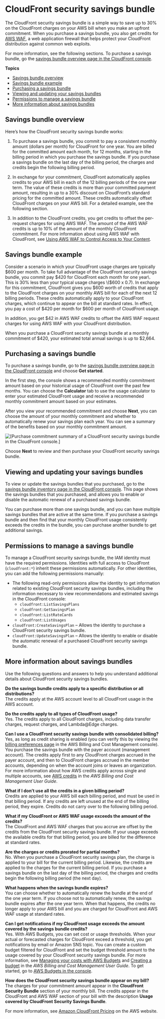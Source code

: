 # CloudFront security savings bundle<a name="savings-bundle"></a>

The CloudFront security savings bundle is a simple way to save up to 30% on the CloudFront charges on your AWS bill when you make an upfront commitment\. When you purchase a savings bundle, you also get credits for [AWS WAF](http://aws.amazon.com/waf/), a web application firewall that helps protect your CloudFront distribution against common web exploits\.

For more information, see the following sections\. To purchase a savings bundle, go the [savings bundle overview page in the CloudFront console](https://console.aws.amazon.com/cloudfront/v3/home?#/savings-bundle/overview)\.

**Topics**
+ [Savings bundle overview](#savings-bundle-overview)
+ [Savings bundle example](#savings-bundle-example)
+ [Purchasing a savings bundle](#savings-bundle-purchasing)
+ [Viewing and updating your savings bundles](#savings-bundle-inventory)
+ [Permissions to manage a savings bundle](#savings-bundle-permissions)
+ [More information about savings bundles](#savings-bundle-details)

## Savings bundle overview<a name="savings-bundle-overview"></a>

Here’s how the CloudFront security savings bundle works:

1. To purchase a savings bundle, you commit to pay a consistent monthly amount \(dollars per month\) for CloudFront for one year\. You are billed for the committed amount each month, for 12 months, starting in the billing period in which you purchase the savings bundle\. If you purchase a savings bundle on the last day of the billing period, the charges and credits begin the following billing period\.

1. In exchange for your commitment, CloudFront automatically applies credits to your AWS bill in each of the 12 billing periods of the one year term\. The value of these credits is more than your committed payment amount, resulting in up to a 30% discount on CloudFront’s standard pricing for the committed amount\. These credits automatically offset CloudFront charges on your AWS bill\. For a detailed example, see the following section\.

1. In addition to the CloudFront credits, you get credits to offset the per\-request charges for using AWS WAF\. The amount of the AWS WAF credits is up to 10% of the amount of the monthly CloudFront commitment\. For more information about using AWS WAF with CloudFront, see [Using AWS WAF to Control Access to Your Content](distribution-web-awswaf.md)\.

## Savings bundle example<a name="savings-bundle-example"></a>

Consider a scenario in which your CloudFront usage charges are typically $600 per month\. To take full advantage of the CloudFront security savings bundle, you commit pay $420 for CloudFront each month for one year\. This is 30% less than your typical usage charges \($600 x 0\.7\)\. In exchange for this commitment, CloudFront gives you $600 worth of credits that apply to the CloudFront charges on your monthly AWS bill for each of the next 12 billing periods\. These credits automatically apply to your CloudFront charges, which continue to appear on the bill at standard rates\. In effect, you pay a cost of $420 per month for $600 per month of CloudFront usage\.

In addition, you get $42 in AWS WAF credits to offset the AWS WAF request charges for using AWS WAF with your CloudFront distribution\.

When you purchase a CloudFront security savings bundle at a monthly commitment of $420, your estimated total annual savings is up to $2,664\.

## Purchasing a savings bundle<a name="savings-bundle-purchasing"></a>

To purchase a savings bundle, go to the [savings bundle overview page in the CloudFront console](https://console.aws.amazon.com/cloudfront/v3/home?#/savings-bundle/overview) and choose **Get started**\.

In the first step, the console shows a recommended monthly commitment amount based on your historical usage of CloudFront over the past few months\. You can choose the **Calculator** tab to use the usage calculator to enter your estimated CloudFront usage and receive a recommended monthly commitment amount based on your estimates\.

After you view your recommended commitment and choose **Next**, you can choose the amount of your monthly commitment and whether to automatically renew your savings plan each year\. You can see a summary of the benefits based on your monthly commitment amount\.

![\[Purchase commitment summary of a CloudFront security savings bundle in the CloudFront console.\]](http://docs.aws.amazon.com/AmazonCloudFront/latest/DeveloperGuide/images/savings-bundle-console.png)

Choose **Next** to review and then purchase your CloudFront security savings bundle\.

## Viewing and updating your savings bundles<a name="savings-bundle-inventory"></a>

To view or update the savings bundles that you purchased, go to the [savings bundle inventory page in the CloudFront console](https://console.aws.amazon.com/cloudfront/v3/home?#/savings-bundle/inventory)\. This page shows the savings bundles that you purchased, and allows you to enable or disable the automatic renewal of a purchased savings bundle\.

You can purchase more than one savings bundle, and you can have multiple savings bundles that are active at the same time\. If you purchase a savings bundle and then find that your monthly CloudFront usage consistently exceeds the credits in the bundle, you can purchase another bundle to get additional savings\.

## Permissions to manage a savings bundle<a name="savings-bundle-permissions"></a>

To manage a CloudFront security savings bundle, the IAM identity must have the required permissions\. Identities with full access to CloudFront \(`cloudfront:*`\) inherit these permissions automatically\. For other identities, you can add the following permissions manually:
+ The following read\-only permissions allow the identity to get information related to existing CloudFront security savings bundles, including the information necessary to view recommendations and estimated savings in the CloudFront console:
  + `cloudfront:ListSavingsPlans`
  + `cloudfront:GetSavingsPlan`
  + `cloudfront:ListRateCards`
  + `cloudfront:ListUsages`
+ `cloudfront:CreateSavingsPlan` – Allows the identity to purchase a CloudFront security savings bundle\.
+ `cloudfront:UpdateSavingsPlan` – Allows the identity to enable or disable the automatic renewal of a purchased CloudFront security savings bundle\.

## More information about savings bundles<a name="savings-bundle-details"></a>

Use the following questions and answers to help you understand additional details about CloudFront security savings bundles\.

**Do the savings bundle credits apply to a specific distribution or all distributions?**  
The credits apply at the AWS account level to all CloudFront usage in the AWS account\.

**Do the credits apply to all types of CloudFront usage?**  
Yes\. The credits apply to all CloudFront charges, including data transfer charges, request charges, and Lambda@Edge charges\.

**Can I use a CloudFront security savings bundle with consolidated billing?**  
Yes, as long as credit sharing is enabled \(you can verify this by viewing the [billing preferences page](https://console.aws.amazon.com/billing/home#/preferences) in the AWS Billing and Cost Management console\)\. You purchase the savings bundle with the payer account \(management account\)\. The credits apply first to any CloudFront charges accrued in the payer account, and then to CloudFront charges accrued in the member accounts, depending on when the account joins or leaves an organization\. For more information about how AWS credits apply across single and multiple accounts, see [AWS credits](https://docs.aws.amazon.com/awsaccountbilling/latest/aboutv2/useconsolidatedbilling-credits.html) in the *AWS Billing and Cost Management User Guide*\.

**What if I don’t use all the credits in a given billing period?**  
Credits are applied to your AWS bill each billing period, and must be used in that billing period\. If any credits are left unused at the end of the billing period, they expire\. Credits do not carry over to the following billing period\.

**What if my CloudFront or AWS WAF usage exceeds the amount of the credits?**  
The CloudFront and AWS WAF charges that you accrue are offset by the credits from the CloudFront security savings bundle\. If your usage exceeds the available credits for that billing period, you are billed for the difference at standard rates\.

**Are the charges or credits prorated for partial months?**  
No\. When you purchase a CloudFront security savings plan, the charge is applied to your bill for the current billing period\. Likewise, the credits are applied to the charges for the current billing period\. If you purchase a savings bundle on the last day of the billing period, the charges and credits begin the following billing period \(the next day\)\.

**What happens when the savings bundle expires?**  
You can choose whether to automatically renew the bundle at the end of the one year term\. If you choose not to automatically renew, the savings bundle expires after the one year term\. When that happens, the credits no longer apply to your AWS bill and you are charged for CloudFront and AWS WAF usage at standard rates\.

**Can I get notifications if my CloudFront usage exceeds the amount covered by the savings bundle credits?**  
Yes\. With AWS Budgets, you can set cost or usage thresholds\. When your actual or forecasted charges for CloudFront exceed a threshold, you get notifications by email or Amazon SNS topic\. You can create a custom budget filtered for CloudFront and set the budget threshold amount to the usage covered by your CloudFront security savings bundle\. For more information, see [Managing your costs with AWS Budgets](https://docs.aws.amazon.com/awsaccountbilling/latest/aboutv2/budgets-managing-costs.html) and [Creating a budget](https://docs.aws.amazon.com/awsaccountbilling/latest/aboutv2/budgets-create.html) in the *AWS Billing and Cost Management User Guide*\. To get started, go to [AWS Budgets in the console](https://console.aws.amazon.com/billing/home?#/budgets)\.

**How does the CloudFront security savings bundle appear on my bill?**  
The charges for your commitment amount appear in the **CloudFront Security Bundle** section of your monthly bill\. The credits appear in the CloudFront and AWS WAF section of your bill with the description **Usage covered by CloudFront Security Savings Bundle**\.

For more information, see [Amazon CloudFront Pricing](http://aws.amazon.com/cloudfront/pricing/) on the AWS website\.